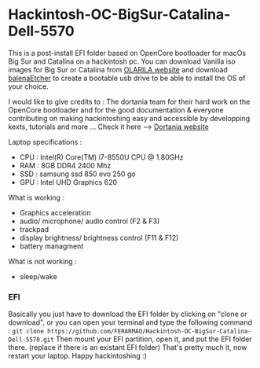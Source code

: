 # Hackintosh-OC-BigSur-Catalina-Dell-5570
This is a post-install EFI folder based on OpenCore bootloader for macOs Big Sur and Catalina on a hackintosh pc.
You can download Vanilla iso images for Big Sur or Catalina from [OLARILA website](https://www.olarila.com/topic/6278-olarila-vanilla-images/) and download [balenaEtcher](https://www.balena.io/etcher/) to create a bootable usb drive to be able to install the OS of your choice.

I would like to give credits to : 
The dortania team for their hard work on the OpenCore bootloader and for the good documentation & everyone contributing on making hackintoshing easy and accessible by developping kexts, tutorials and more ... 
Check it here --> [Dortania website](https://dortania.github.io/getting-started/)

Laptop specifications :
- CPU : Intel(R) Core(TM) i7-8550U CPU @ 1.80GHz
- RAM : 8GB DDR4 2400 Mhz
- SSD : samsung ssd 850 evo 250 go 
- GPU : Intel UHD Graphics 620

What is working : 
- Graphics acceleration
- audio/ microphone/ audio control (F2 & F3)
- trackpad
- display brightness/ brightness control (F11 & F12)
- battery managment

What is not working : 
- sleep/wake

### EFI 
Basically you just have to download the EFI folder by clicking on "clone or download", or you can open your terminal and type the following command :
``` git clone https://github.com/FERARMAO/Hackintosh-OC-BigSur-Catalina-Dell-5570.git ```
Then mount your EFI partition, open it, and put the EFI folder there. (replace if there is an existant EFI folder)
That's pretty much it, now restart your laptop.
Happy hackintoshing :)















